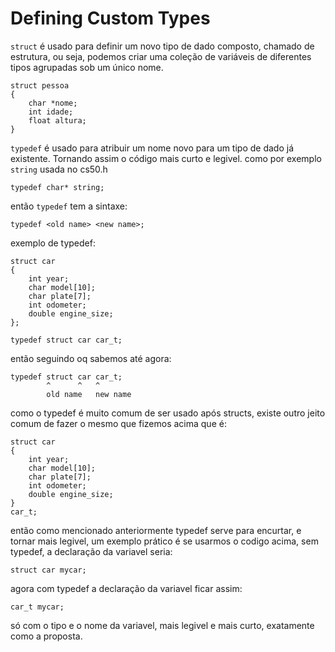 # Defining Custom Types

`struct` é usado para definir um novo tipo de dado composto, chamado de estrutura, ou seja, podemos criar uma coleção de variáveis de diferentes tipos agrupadas sob um único nome.

```
struct pessoa 
{
    char *nome;
    int idade;
    float altura;
}
```

`typedef` é usado para atribuir um nome novo para um tipo de dado já existente. Tornando assim o código mais curto e legivel.
como por exemplo `string` usada no cs50.h

```
typedef char* string;
```

então `typedef` tem a sintaxe:

```
typedef <old name> <new name>;
``` 

exemplo de typedef:

```
struct car
{
    int year;
    char model[10];
    char plate[7];
    int odometer;
    double engine_size;
};

typedef struct car car_t;
```

então seguindo oq sabemos até agora:

```
typedef struct car car_t;
        ^      ^   ^  
        old name   new name
```

como o typedef é muito comum de ser usado após structs, existe outro jeito comum de fazer o mesmo que fizemos acima que é:


```
struct car
{
    int year;
    char model[10];
    char plate[7];
    int odometer;
    double engine_size;
}
car_t;
```

então como mencionado anteriormente typedef serve para encurtar, e tornar mais legivel, um exemplo prático é se usarmos o codigo acima, sem typedef, a declaração da variavel seria:

```
struct car mycar;
```

agora com typedef a declaração da variavel ficar assim:

```
car_t mycar;
```

só com o tipo e o nome da variavel, mais legivel e mais curto, exatamente como a proposta.
